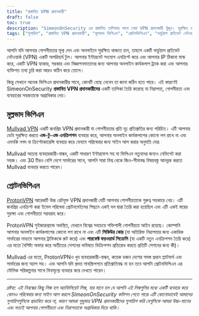 ```yaml
---
title: "প্রস্তাবিত VPN প্রদানকারী"
draft: false
toc: true
description: "SimeonOnSecurity এর প্রস্তাবিত তালিকার সাথে সেরা VPN প্রদানকারী খুঁজুন। সুরক্ষিত থাকুন এবং Mullvad VPN এবং ProtonVPN এর মত শীর্ষ-রেট প্রদানকারীর সাথে অনলাইনে আপনার গোপনীয়তা রক্ষা করুন।"
tags: ["সুপারিশ", "প্রস্তাবিত VPN প্রদানকারী", "মুলভাদ ভিপিএন", "প্রোটনভিপিএন", "ভার্চুয়াল প্রাইভেট নেটওয়ার্ক", "গোপনীয়তা", "অনলাইন নিরাপত্তা"]
---
```


আপনি যদি আপনার গোপনীয়তার মূল্য দেন এবং অনলাইনে সুরক্ষিত থাকতে চান, তাহলে একটি ভার্চুয়াল প্রাইভেট নেটওয়ার্ক (VPN) একটি অপরিহার্য টুল। আপনার ইন্টারনেট সংযোগ এনক্রিপ্ট করে এবং আপনার IP ঠিকানা মাস্ক করে, একটি VPN হ্যাকার, সরকার এবং বিজ্ঞাপনদাতাদের জন্য আপনার অনলাইন কার্যকলাপ ট্র্যাক করা এবং আপনার ব্যক্তিগত তথ্য চুরি করা আরও কঠিন করে তোলে।

কিন্তু সেখানে অনেক ভিপিএন প্রদানকারীর সাথে, কোনটি বেছে নেবেন তা জানা কঠিন হতে পারে। এই কারণেই SimeonOnSecurity **প্রস্তাবিত VPN প্রদানকারীদের** একটি তালিকা তৈরি করেছে যা নিরাপত্তা, গোপনীয়তা এবং ব্যবহারের সহজতাকে অগ্রাধিকার দেয়।

## মুল্লভাদ ভিপিএন

[Mullvad VPN](https://mullvad.net/en/) একটি জনপ্রিয় VPN প্রদানকারী যা গোপনীয়তার প্রতি দৃঢ় প্রতিশ্রুতির জন্য পরিচিত। এটি আপনার ডেটা সুরক্ষিত করতে **এন্ড-টু-এন্ড এনক্রিপশন** ব্যবহার করে, আপনার অনলাইন কার্যকলাপের কোনো লগ রাখে না এবং এমনকি নগদ বা ক্রিপ্টোকারেন্সি ব্যবহার করে বেনামে পরিষেবার জন্য সাইন আপ করার অনুমতি দেয়৷

Mullvad অত্যন্ত ব্যবহারকারী-বান্ধব, একটি সাধারণ ইন্টারফেস সহ যা ভিপিএন নতুনদের জন্যও নেভিগেট করা সহজ। এবং 30 টিরও বেশি দেশে সার্ভারের সাথে, আপনি সারা বিশ্ব থেকে জিও-সীমাবদ্ধ বিষয়বস্তু আনব্লক করতে Mullvad ব্যবহার করতে পারেন।

## প্রোটনভিপিএন

[ProtonVPN](https://protonvpn.com/) আরেকটি উচ্চ রেটযুক্ত VPN প্রদানকারী যেটি আপনার গোপনীয়তাকে গুরুত্ব সহকারে নেয়। এটি জনপ্রিয় এনক্রিপ্ট করা ইমেল পরিষেবা প্রোটনমেইলের পিছনে একই দল দ্বারা তৈরি করা হয়েছিল এবং এটি একই স্তরের সুরক্ষা এবং গোপনীয়তা সরবরাহ করে।

ProtonVPN সুইজারল্যান্ডে অবস্থিত, যেখানে বিশ্বের সবচেয়ে শক্তিশালী গোপনীয়তা আইন রয়েছে। কোম্পানি আপনার অনলাইন কার্যকলাপের কোনো লগ রাখে না এবং এটি **সিকিউর কোর** (যা অতিরিক্ত নিরাপত্তার জন্য একাধিক সার্ভারের মাধ্যমে আপনার ট্রাফিককে রুট করে) এবং **পারফেক্ট ফরওয়ার্ড সিক্রেসি** (যা একটি নতুন এনক্রিপশন তৈরি করে) এর মতো বৈশিষ্ট্য অফার করে অতীতের সেশনের ভবিষ্যত ডিক্রিপশন প্রতিরোধ করতে প্রতিটি সেশনের জন্য কী)।

Mullvad এর মতো, ProtonVPNও খুব ব্যবহারকারী-বান্ধব, কয়েক ডজন দেশের সমস্ত প্রধান প্ল্যাটফর্ম এবং সার্ভারের জন্য অ্যাপ সহ। এবং আপনি যদি প্রদত্ত সাবস্ক্রিপশনে প্রতিশ্রুতিবদ্ধ না হন তবে আপনি প্রোটনভিপিএন এর মৌলিক পরিকল্পনার সাথে বিনামূল্যে ব্যবহার করে দেখতে পারেন।

---

*দ্রষ্টব্য: এই নিবন্ধের কিছু লিঙ্ক হল অ্যাফিলিয়েট লিঙ্ক, যার মানে হল যে আপনি এই লিঙ্কগুলির মধ্যে একটি ব্যবহার করে কোনও পরিষেবার জন্য সাইন আপ করলে SimeonOnSecurity কমিশন পেতে পারে৷ এটি কোনোভাবেই আমাদের সুপারিশগুলিকে প্রভাবিত করে না, কারণ আমরা শুধুমাত্র VPN প্রদানকারীদের সুপারিশ করি যেগুলিকে আমরা উচ্চ-মানের এবং সত্যই আপনার গোপনীয়তা এবং নিরাপত্তাকে অগ্রাধিকার দিয়ে থাকি।*
